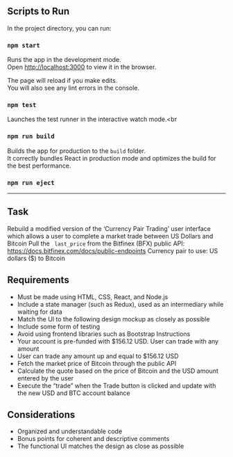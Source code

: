 ## Scripts to Run
In the project directory, you can run:

### `npm start`

Runs the app in the development mode.<br>
Open [http://localhost:3000](http://localhost:3000) to view it in the browser.

The page will reload if you make edits.<br>
You will also see any lint errors in the console.

### `npm test`

Launches the test runner in the interactive watch mode.<br

### `npm run build`

Builds the app for production to the `build` folder.<br>
It correctly bundles React in production mode and optimizes the build for the best performance.

### `npm run eject`

----

## Task
Rebuild a modified version of the ‘Currency Pair Trading’ user interface which allows a user to
complete a market trade between US Dollars and Bitcoin
Pull the ` last_price` from the Bitfinex (BFX) public API:
https://docs.bitfinex.com/docs/public-endpoints
Currency pair to use: US dollars ($) to Bitcoin
## Requirements
- Must be made using HTML, CSS, React, and Node.js
- Include a state manager (such as Redux), used as an intermediary while waiting for data
- Match the UI to the following design mockup as closely as possible
- Include some form of testing
- Avoid using frontend libraries such as Bootstrap
Instructions
- Your account is pre-funded with $156.12 USD. User can trade with any amount
- User can trade any amount up and equal to $156.12 USD
- Fetch the market price of Bitcoin through the public API
- Calculate the quote based on the price of Bitcoin and the USD amount entered by the
user
- Execute the “trade” when the Trade button is clicked and update with the new USD and
BTC account balance
## Considerations
- Organized and understandable code
- Bonus points for coherent and descriptive comments
- The functional UI matches the design as close as possible
